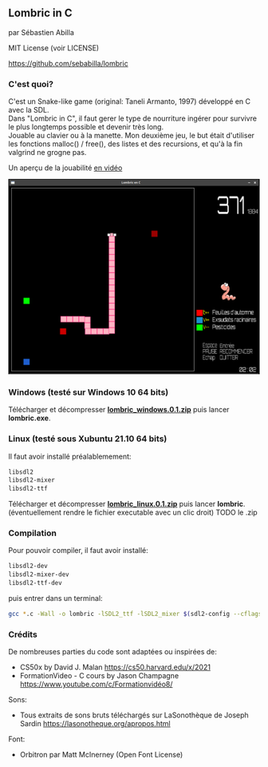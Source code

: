 ## Lombric in C

par Sébastien Abilla

MIT License (voir LICENSE)

https://github.com/sebabilla/lombric

### C'est quoi?

C'est un Snake-like game (original: Taneli Armanto, 1997) développé en C avec la SDL.  
Dans "Lombric in C", il faut gerer le type de nourriture ingérer pour survivre le plus longtemps possible et devenir très long.  
Jouable au clavier ou à la manette. 
Mon deuxième jeu, le but était d'utiliser les fonctions malloc() / free(), des listes et des recursions, et qu'à la fin valgrind ne grogne pas.

Un aperçu de la jouabilité [en vidéo](https://youtu.be/ksWw5Loyjzw)  

![Aperçu](res/demo.png)

### Windows (testé sur Windows 10 64 bits)

Télécharger et décompresser **[lombric_windows.0.1.zip](https://github.com/sebabilla/lombric/releases/download/v0.1/lombric_windows.0.1.zip)** puis lancer **lombric.exe**.

### Linux (testé sous Xubuntu 21.10 64 bits)

Il faut avoir installé préalablemement:

```bash
libsdl2
libsdl2-mixer
libsdl2-ttf
```
Télécharger et décompresser **[lombric_linux.0.1.zip](https://github.com/sebabilla/lombric/releases/download/v0.1/lombric_linux.0.1.zip)** puis lancer **lombric**. (éventuellement rendre le fichier executable avec un clic droit)
TODO le .zip


### Compilation

Pour pouvoir compiler, il faut avoir installé:

```bash
libsdl2-dev
libsdl2-mixer-dev
libsdl2-ttf-dev
```
puis entrer dans un terminal: 

```bash
gcc *.c -Wall -o lombric -lSDL2_ttf -lSDL2_mixer $(sdl2-config --cflags --libs)
```

### Crédits

De nombreuses parties du code sont adaptées ou inspirées de:
* CS50x by David J. Malan https://cs50.harvard.edu/x/2021
* FormationVideo - C cours by Jason Champagne https://www.youtube.com/c/Formationvidéo8/

Sons:
* Tous extraits de sons bruts téléchargés sur LaSonothèque de Joseph Sardin https://lasonotheque.org/apropos.html

Font:
* Orbitron  par Matt McInerney (Open Font License)




